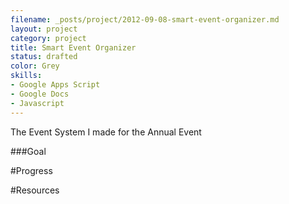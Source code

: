 ```yaml
---
filename: _posts/project/2012-09-08-smart-event-organizer.md
layout: project
category: project
title: Smart Event Organizer
status: drafted
color: Grey
skills:
- Google Apps Script
- Google Docs
- Javascript 
---
```


The Event System I made for the Annual Event

###Goal


#Progress


#Resources

